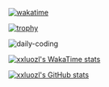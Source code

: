[![wakatime](https://wakatime.com/badge/user/018c66eb-d0ee-426e-b5b8-0126a78aae29.svg)](https://wakatime.com/@018c66eb-d0ee-426e-b5b8-0126a78aae29)

[![trophy](https://github-profile-trophy.vercel.app/?username=xxluozl&theme=juicyfresh&column=-1)](https://github.com/ryo-ma/github-profile-trophy)

<img src="https://wakatime.com/share/@xxluozl/619d7bf2-1fca-4c9c-a841-a71263a7f7f4.svg" alt="daily-coding"/>

[![xxluozl's WakaTime stats](https://github-readme-stats.vercel.app/api/wakatime?username=xxluozl&layout=compact&theme=transparent)](https://github.com/anuraghazra/github-readme-stats)

[![xxluozl's GitHub stats](https://github-readme-stats.vercel.app/api?username=xxluozl&count_private=true&show_icons=true&theme=transparent&show=reviews,discussions_started,discussions_answered,prs_merged)](https://github.com/anuraghazra/github-readme-stats)
